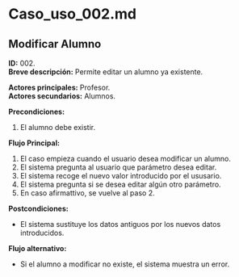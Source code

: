 # Caso_uso_002.md

## Modificar Alumno

**ID:** 002.  
**Breve descripción:** Permite editar un alumno ya existente.

**Actores principales:** Profesor.  
**Actores secundarios:** Alumnos.

**Precondiciones:**

1. El alumno debe existir.

**Flujo Principal:**

1. El caso empieza cuando el usuario desea modificar un alumno.
2. El sistema pregunta al usuario que parámetro desea editar.
3. El sistema recoge el nuevo valor introducido por el ususario.
4. El sistema pregunta si se desea editar algún otro parámetro.
5. En caso afirmattivo, se vuelve al paso 2.

**Postcondiciones:**

* El sistema sustituye los datos antiguos por los nuevos datos introducidos.

**Flujo alternativo:**

* Si el alumno a modificar no existe, el sistema muestra un error.
